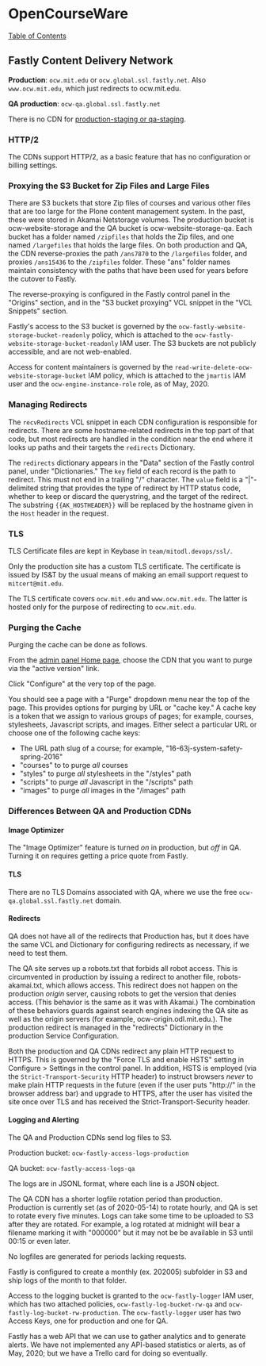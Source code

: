 # OpenCourseWare

[Table of Contents](index.md)

## Fastly Content Delivery Network

**Production**: `ocw.mit.edu` or `ocw.global.ssl.fastly.net`. Also `www.ocw.mit.edu`, which just redirects to ocw.mit.edu.

**QA production**: `ocw-qa.global.ssl.fastly.net`

There is no CDN for [production-staging or qa-staging](https://github.mit.edu/odl-engineering/project-status/wiki/App-Links#ocw).

### HTTP/2


The CDNs support HTTP/2, as a basic feature that has no configuration or billing
settings.


### Proxying the S3 Bucket for Zip Files and Large Files


There are S3 buckets that store Zip files of courses and various other files that are too large for the Plone content management system. In the past, these were stored in Akamai Netstorage volumes. The production bucket is ocw-website-storage and the QA bucket is ocw-website-storage-qa.  Each bucket has a folder named `/zipfiles` that holds the Zip files, and one named `/largefiles` that holds the large files. On both production and QA, the CDN reverse-proxies the path `/ans7870` to the `/largefiles` folder, and proxies `/ans15436` to the `/zipfiles` folder. These "ans" folder names maintain consistency with the paths that have been used for years before the cutover to Fastly.

The reverse-proxying is configured in the Fastly control panel in the "Origins" section, and in the "S3 bucket proxying" VCL snippet in the "VCL Snippets" section.

Fastly's access to the S3 bucket is governed by the `ocw-fastly-website-storage-bucket-readonly` policy, which is attached to the `ocw-fastly-website-storage-bucket-readonly` IAM user. The S3 buckets are not publicly accessible, and are not web-enabled.

Access for content maintainers is governed by the `read-write-delete-ocw-website-storage-bucket` IAM policy, which is attached to the `jmartis` IAM user and the `ocw-engine-instance-role` role, as of May, 2020.


### Managing Redirects


The `recvRedirects` VCL snippet in each CDN configuration is responsible for redirects. There are some hostname-related redirects in the top part of that code, but most redirects are handled in the condition near the end where it looks up paths and their targets the `redirects` Dictionary.

The `redirects` dictionary appears in the "Data" section of the Fastly control panel, under "Dictionaries." The `key` field of each record is the path to redirect. This must not end in a trailing "/" character. The `value` field is a "|"-delimited string that provides the type of redirect by HTTP status code, whether to keep or discard the querystring, and the target of the redirect. The substring `{{AK_HOSTHEADER}}` will be replaced by the hostname given in the `Host` header in the request.


### TLS

TLS Certificate files are kept in Keybase in `team/mitodl.devops/ssl/`.

Only the production site has a custom TLS certificate. The certificate is issued by IS&T by the usual means of making an email support request to `mitcert@mit.edu`.

The TLS certificate covers `ocw.mit.edu` and `www.ocw.mit.edu`. The latter is hosted only for the purpose of redirecting to `ocw.mit.edu`.

### Purging the Cache

Purging the cache can be done as follows.

From the [admin panel Home page](https://manage.fastly.com/services/all), choose the CDN that you want to purge via the "active version" link.

Click "Configure" at the very top of the page.

You should see a page with a "Purge" dropdown menu near the top of the page. This provides options for purging by URL or "cache key." A cache key is a token that we assign to various groups of pages; for example, courses, stylesheets, Javascript scripts, and images. Either select a particular URL or choose one of the following cache keys:

* The URL path slug of a course; for example, "16-63j-system-safety-spring-2016"
* "courses" to to purge _all_ courses
* "styles" to purge _all_ stylesheets in the "/styles" path
* "scripts" to purge _all_ Javascript in the "/scripts" path
* "images" to purge _all_ images in the "/images" path

### Differences Between QA and Production CDNs


#### Image Optimizer

The "Image Optimizer" feature is turned *on* in production, but *off* in QA. Turning it on requires getting a price quote from Fastly.

#### TLS

There are no TLS Domains associated with QA, where we use the free
`ocw-qa.global.ssl.fastly.net` domain.

#### Redirects

QA does not have all of the redirects that Production has, but it does have the same VCL and Dictionary for configuring redirects as necessary, if we need to test them.

The QA site serves up a robots.txt that forbids all robot access. This is circumvented in production by issuing a redirect to another file, robots-akamai.txt, which allows access. This redirect does not happen on the production *origin* server, causing robots to get the version that denies access. (This behavior is the same as it was with Akamai.) The combination of these behaviors guards against search engines indexing the QA site as well as the origin servers (for example, ocw-origin.odl.mit.edu.). The production redirect is managed in the "redirects" Dictionary in the production Service Configuration.

Both the production and QA CDNs redirect any plain HTTP request to HTTPS. This is governed by the "Force TLS and enable HSTS" setting in Configure > Settings in the control panel. In addition, HSTS is employed (via the `Strict-Transport-Security` HTTP header) to instruct browsers *never* to make plain HTTP requests in the future (even if the user puts "http://" in the browser address bar) and upgrade to HTTPS, after the user has visited the site once over TLS and has received the Strict-Transport-Security header.


#### Logging and Alerting

The QA and Production CDNs send log files to S3.

Production bucket: `ocw-fastly-access-logs-production`

QA bucket: `ocw-fastly-access-logs-qa`

The logs are in JSONL format, where each line is a JSON object.

The QA CDN has a shorter logfile rotation period than production. Production is currently set (as of 2020-05-14) to rotate hourly, and QA is set to rotate every five minutes. Logs can take some time to be uploaded to S3 after they are rotated. For example, a log rotated at midnight will bear a filename marking it with "000000" but it may not be be available in S3 until 00:15 or even later.

No logfiles are generated for periods lacking requests.

Fastly is configured to create a monthly (ex. 202005) subfolder in S3 and ship logs of the month to that folder.

Access to the logging bucket is granted to the `ocw-fastly-logger` IAM user, which has two attached policies, `ocw-fastly-log-bucket-rw-qa` and `ocw-fastly-log-bucket-rw-production`.  The `ocw-fastly-logger` user has two Access Keys, one for production and one for QA.

Fastly has a web API that we can use to gather analytics and to generate alerts. We have not implemented any API-based statistics or alerts, as of May, 2020; but we have a Trello card for doing so eventually.
